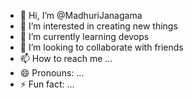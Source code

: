 - 👋 Hi, I’m @MadhuriJanagama
- 👀 I’m interested in creating new things
- 🌱 I’m currently learning devops
- 💞️ I’m looking to collaborate with friends
- 📫 How to reach me ...
- 😄 Pronouns: ...
- ⚡ Fun fact: ...

<!---
MadhuriJanagama/MadhuriJanagama is a ✨ special ✨ repository because its `README.md` (this file) appears on your GitHub profile.
You can click the Preview link to take a look at your changes.
--->
